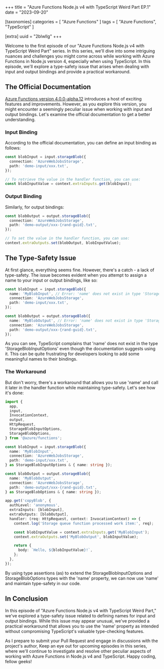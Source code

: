 +++
title = "Azure Functions Node.js v4 with TypeScript Weird Part EP.1"
date = "2023-09-20"

[taxonomies]
categories = [ "Azure Functions" ]
tags = [ "Azure Functions", "TypeScript" ]

[extra]
uuid = "2blwllg"
+++

Welcome to the first episode of our "Azure Functions Node.js v4 with TypeScript Weird Part" series. In this series, we'll dive into some intriguing nuances and challenges you might come across while working with Azure Functions in Node.js version 4, especially when using TypeScript. In this episode, we'll explore a type-safety issue that arises when dealing with input and output bindings and provide a practical workaround.

## The Official Documentation
[Azure Functions version 4.0.0-alpha.12](https://www.npmjs.com/package/@azure/functions/v/4.0.0-alpha.12) introduces a host of exciting features and improvements. However, as you explore this version, you might encounter a seemingly peculiar issue when working with input and output bindings. Let's examine the official documentation to get a better understanding.

### Input Binding
According to the official documentation, you can define an input binding as follows:

```typescript
const blobInput = input.storageBlob({
  connection: 'AzureWebJobsStorage',
  path: 'demo-input/xxx.txt',
});

// To retrieve the value in the handler function, you can use:
const blobInputValue = context.extraInputs.get(blobInput);
```

### Output Binding
Similarly, for output bindings:

```typescript
const blobOutput = output.storageBlob({
  connection: 'AzureWebJobsStorage',
  path: 'demo-output/xxx-{rand-guid}.txt',
});

// To set the value in the handler function, you can use:
context.extraOutputs.set(blobOutput, blobInputValue);
```

## The Type-Safety Issue
At first glance, everything seems fine. However, there's a catch - a lack of type-safety. The issue becomes evident when you attempt to assign a name to your input or output bindings, like so:

```typescript
const blobInput = input.storageBlob({
  name: 'MyBlobInput', // Error: 'name' does not exist in type 'StorageBlobInputOptions'.
  connection: 'AzureWebJobsStorage',
  path: 'demo-input/xxx.txt',
});

const blobOutput = output.storageBlob({
  name: 'MyBlobOutput', // Error: 'name' does not exist in type 'StorageBlobOptions'.
  connection: 'AzureWebJobsStorage',
  path: 'demo-output/xxx-{rand-guid}.txt',
});
```

As you can see, TypeScript complains that 'name' does not exist in the type 'StorageBlobInputOptions' even though the documentation suggests using it. This can be quite frustrating for developers looking to add some meaningful names to their bindings.

### The Workaround
But don't worry, there's a workaround that allows you to use 'name' and call it later in the handler function while maintaining type-safety. Let's see how it's done:

```typescript
import {
  app,
  input,
  InvocationContext,
  output,
  HttpRequest,
  StorageBlobInputOptions,
  StorageBlobOptions,
} from '@azure/functions';

const blobInput = input.storageBlob({
  name: 'MyBlobInput',
  connection: 'AzureWebJobsStorage',
  path: 'demo-input/xxx.txt',
} as StorageBlobInputOptions & { name: string });

const blobOutput = output.storageBlob({
  name: 'MyBlobOutput',
  connection: 'AzureWebJobsStorage',
  path: 'demo-output/xxx-{rand-guid}.txt',
} as StorageBlobOptions & { name: string });

app.get('copyBlob', {
  authLevel: 'anonymous',
  extraInputs: [blobInput],
  extraOutputs: [blobOutput],
  handler: (req: HttpRequest, context: InvocationContext) => {
    context.log('Storage queue function processed work item:', req);

    const blobInputValue = context.extraInputs.get('MyBlobInput');
    context.extraOutputs.set('MyBlobOutput', blobInputValue);

    return {
      body: `Hello, ${blobInputValue}!`,
    };
  },
});
```

By using type assertions (as) to extend the StorageBlobInputOptions and StorageBlobOptions types with the 'name' property, we can now use 'name' and maintain type-safety in our code.

## In Conclusion
In this episode of "Azure Functions Node.js v4 with TypeScript Weird Part," we've explored a type-safety issue related to defining names for input and output bindings. While this issue may appear unusual, we've provided a practical workaround that allows you to use the 'name' property as intended without compromising TypeScript's valuable type-checking features.

As I prepare to submit your Pull Request and engage in discussions with the project's author, Keep an eye out for upcoming episodes in this series, where we'll continue to investigate and resolve other peculiar aspects of working with Azure Functions in Node.js v4 and TypeScript. Happy coding, fellow geeks!